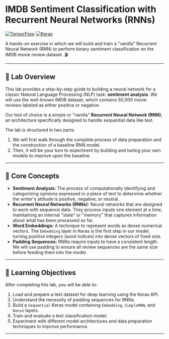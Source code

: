 # IMDB Sentiment Classification with Recurrent Neural Networks (RNNs)

[![TensorFlow](https://img.shields.io/badge/TensorFlow-FF6F00?style=for-the-badge&logo=tensorflow&logoColor=white)](https://www.tensorflow.org/)
[![Keras](https://img.shields.io/badge/Keras-D00000?style=for-the-badge&logo=keras&logoColor=white)](https://keras.io/)

A hands-on exercise in which we will build and train a "vanilla" Recurrent Neural Network (RNN) to perform binary sentiment classification on the IMDB movie review dataset. 🎬

---

## 📖 Lab Overview

This lab provides a step-by-step guide to building a neural network for a classic Natural Language Processing (NLP) task: **sentiment analysis**. We will use the well-known IMDB dataset, which contains 50,000 movie reviews labeled as either positive or negative.

Our tool of choice is a simple or "vanilla" **Recurrent Neural Network (RNN)**, an architecture specifically designed to handle sequential data like text.

The lab is structured in two parts:
1.  We will first walk through the complete process of data preparation and the construction of a baseline RNN model.
2.  Then, it will be your turn to experiment by building and tuning your own models to improve upon the baseline.

---

## 🔬 Core Concepts

* **Sentiment Analysis:** The process of computationally identifying and categorizing opinions expressed in a piece of text to determine whether the writer's attitude is positive, negative, or neutral.
* **Recurrent Neural Networks (RNNs):** Neural networks that are designed to work with sequence data. They process inputs one element at a time, maintaining an internal "state" or "memory" that captures information about what has been processed so far.
* **Word Embeddings:** A technique to represent words as dense numerical vectors. The `Embedding` layer in Keras is the first step in our model, turning positive integers (word indices) into dense vectors of fixed size.
* **Padding Sequences:** RNNs require inputs to have a consistent length. We will use padding to ensure all review sequences are the same size before feeding them into the model.

---

## 🎯 Learning Objectives

After completing this lab, you will be able to:

1.  Load and prepare a text dataset for deep learning using the Keras API.
2.  Understand the necessity of padding sequences for RNNs.
3.  Build a `Sequential` Keras model containing `Embedding`, `SimpleRNN`, and `Dense` layers.
4.  Train and evaluate a text classification model.
5.  Experiment with different model architectures and data preparation techniques to improve performance.

---
